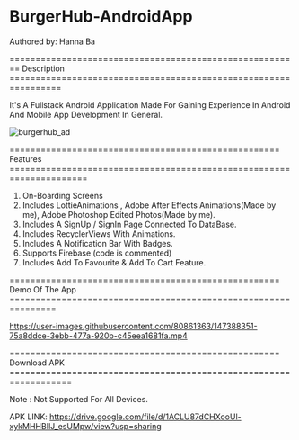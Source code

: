 # BurgerHub-AndroidApp

Authored by: Hanna Ba

======================================================== Description ================================================================

It's A Fullstack Android Application Made For Gaining Experience In Android And Mobile App Development In General.


![burgerhub_ad](https://user-images.githubusercontent.com/80861363/147387800-93fc4ce3-3f47-4fb7-9692-8b4c1cd21756.jpg)



==================================================== Features =====================================================================

1) On-Boarding Screens
2) Includes LottieAnimations , Adobe After Effects Animations(Made by me), Adobe Photoshop Edited Photos(Made by me).
3) Includes A SignUp / SignIn Page Connected To DataBase.
4) Includes RecyclerViews With Animations.
5) Includes A Notification Bar With Badges.
6) Supports Firebase (code is commented)
7) Includes Add To Favourite & Add To Cart Feature.

==================================================== Demo Of The App ===============================================================



https://user-images.githubusercontent.com/80861363/147388351-75a8ddce-3ebb-477a-920b-c45eea1681fa.mp4



==================================================== Download APK ==================================================================

Note : Not Supported For All Devices. 

APK LINK: https://drive.google.com/file/d/1ACLU87dCHXooUl-xykMHHBIlJ_esUMpw/view?usp=sharing
